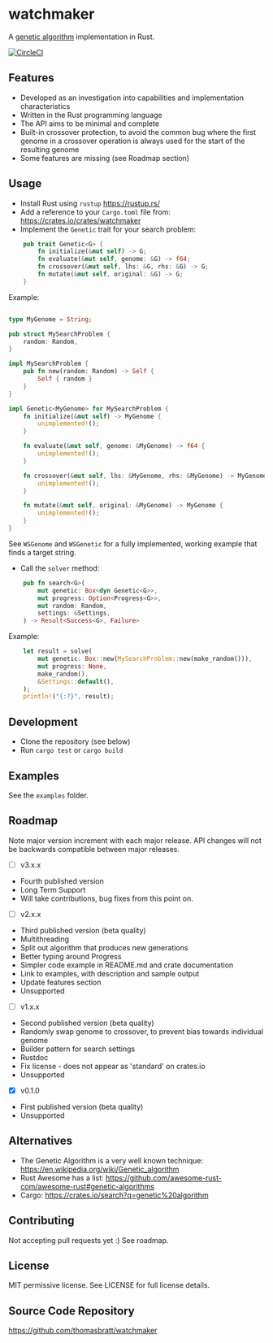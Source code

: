 # watchmaker

A [genetic algorithm](https://en.wikipedia.org/wiki/Genetic_algorithm) implementation in Rust.

[![CircleCI](https://circleci.com/gh/thomasbratt/watchmaker/tree/main.svg?style=svg)](https://circleci.com/gh/thomasbratt/watchmaker/tree/main)

## Features

* Developed as an investigation into capabilities and implementation characteristics
* Written in the Rust programming language
* The API aims to be minimal and complete
* Built-in crossover protection, to avoid the common bug where the first genome in a crossover operation is always used for the start of the resulting genome
* Some features are missing (see Roadmap section)

## Usage

* Install Rust using `rustup` <https://rustup.rs/>
* Add a reference to your `Cargo.toml` file from: <https://crates.io/crates/watchmaker>
* Implement the `Genetic` trait for your search problem:
```rust
    pub trait Genetic<G> {
        fn initialize(&mut self) -> G;
        fn evaluate(&mut self, genome: &G) -> f64;
        fn crossover(&mut self, lhs: &G, rhs: &G) -> G;
        fn mutate(&mut self, original: &G) -> G;
    }
```
Example:
```rust

type MyGenome = String;

pub struct MySearchProblem {
    random: Random,
}

impl MySearchProblem {
    pub fn new(random: Random) -> Self {
        Self { random }
    }
}

impl Genetic<MyGenome> for MySearchProblem {
    fn initialize(&mut self) -> MyGenome {
        unimplemented!();
    }

    fn evaluate(&mut self, genome: &MyGenome) -> f64 {
        unimplemented!();
    }

    fn crossover(&mut self, lhs: &MyGenome, rhs: &MyGenome) -> MyGenome {
        unimplemented!();
    }

    fn mutate(&mut self, original: &MyGenome) -> MyGenome {
        unimplemented!();
    }
}
```
See `WSGenome` and `WSGenetic` for a fully implemented, working example that finds a target string.
* Call the `solver` method:
```rust
    pub fn search<G>(
        mut genetic: Box<dyn Genetic<G>>,
        mut progress: Option<Progress<G>>,
        mut random: Random,
        settings: &Settings,
    ) -> Result<Success<G>, Failure>
```
Example:
```rust
    let result = solve(
        mut genetic: Box::new(MySearchProblem::new(make_random())),
        mut progress: None,
        make_random(),
        &Settings::default(),
    );
    println!("{:?}", result);
```

## Development

* Clone the repository (see below)
* Run `cargo test` or `cargo build`

## Examples

See the `examples` folder.

## Roadmap

Note major version increment with each major release.
API changes will not be backwards compatible between major releases.

- [ ] v3.x.x

* Fourth published version
* Long Term Support
* Will take contributions, bug fixes from this point on.

- [ ] v2.x.x

* Third published version (beta quality)
* Multithreading
* Split out algorithm that produces new generations
* Better typing around Progress
* Simpler code example in README.md and crate documentation
* Link to examples, with description and sample output
* Update features section
* Unsupported

- [ ] v1.x.x

* Second published version (beta quality)
* Randomly swap genome to crossover, to prevent bias towards individual genome
* Builder pattern for search settings
* Rustdoc
* Fix license - does not appear as 'standard' on crates.io
* Unsupported

- [x] v0.1.0

* First published version (beta quality)
* Unsupported

## Alternatives

* The Genetic Algorithm is a very well known technique:
<https://en.wikipedia.org/wiki/Genetic_algorithm>
* Rust Awesome has a list: <https://github.com/awesome-rust-com/awesome-rust#genetic-algorithms>
* Cargo: <https://crates.io/search?q=genetic%20algorithm>

## Contributing

Not accepting pull requests yet :)
See roadmap.

## License

MIT permissive license. See LICENSE for full license details.

## Source Code Repository

<https://github.com/thomasbratt/watchmaker>
